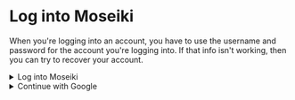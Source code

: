 # Log into Moseiki

When you're logging into an account, you have to use the username and password for the account you're logging into. If that info isn't working, then you can try to recover your account.

<details>

<summary>Log into Moseiki</summary>

1. Open Moseiki App.
2. Click <mark style="color:purple;">**Login**</mark> button.
3. Enter email or Moseiki Id.
4. Enter your password.
5. Click <mark style="color:purple;">**Login**</mark>.



</details>

<details>

<summary>Continue with Google</summary>

You can tap the <mark style="color:purple;">**Continue with Google**</mark> button and select the Google Account you want to use with Moseiki. This will log you into Moseiki if you have an existing account, or if you do not, it will start account creation process with Google Auth.

</details>
